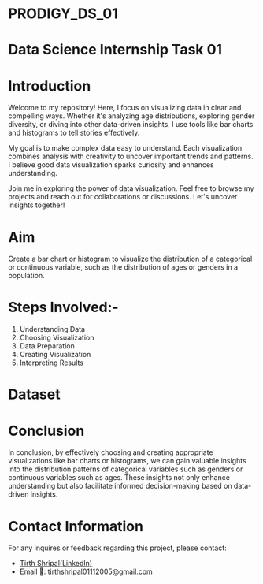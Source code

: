 # PRODIGY_DS_01
# Data Science Internship Task 01
# Introduction
Welcome to my repository! Here, I focus on visualizing data in clear and compelling ways. Whether it's analyzing age distributions, exploring gender diversity, or diving into other data-driven insights, I use tools like bar charts and histograms to tell stories effectively.

My goal is to make complex data easy to understand. Each visualization combines analysis with creativity to uncover important trends and patterns. I believe good data visualization sparks curiosity and enhances understanding.

Join me in exploring the power of data visualization. Feel free to browse my projects and reach out for collaborations or discussions. Let's uncover insights together!
# Aim
Create a bar chart or histogram to visualize the distribution of a categorical or continuous variable, such as the distribution of ages or genders in a population.
# Steps Involved:-
1) Understanding Data
2) Choosing Visualization
3) Data Preparation
4) Creating Visualization
5) Interpreting  Results
# Dataset

# Conclusion
In conclusion, by effectively choosing and creating appropriate visualizations like bar charts or histograms, we can gain valuable insights into the distribution patterns of categorical variables such as genders or continuous variables such as ages. These insights not only enhance understanding but also facilitate informed decision-making based on data-driven insights.
# Contact Information
For any inquires or feedback regarding this project, please contact:
- <a href="www.linkedin.com/in/tirth-shripal-8204bb285">Tirth Shripal(LinkedIn)</a>
- Email 📧: tirthshripal01112005@gmail.com
